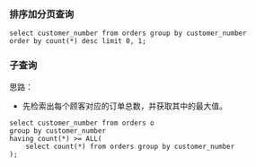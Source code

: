 ### 排序加分页查询

```mysql
select customer_number from orders group by customer_number
order by count(*) desc limit 0, 1; 
```



### 子查询

思路：

* 先检索出每个顾客对应的订单总数，并获取其中的最大值。

```mysql
select customer_number from orders o
group by customer_number
having count(*) >= ALL(
    select count(*) from orders group by customer_number
);
```

